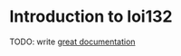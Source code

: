 # Introduction to loi132

TODO: write [great documentation](http://jacobian.org/writing/what-to-write/)
